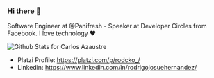 ### Hi there 👋

Software Engineer at @Panifresh - Speaker at Developer Circles from Facebook. I love technology :heart:

![Github Stats for Carlos Azaustre](https://github-readme-stats.vercel.app/api?username=rodcko&show_icons=true&hide_border=true&title_color=ffb300&icon_color=ffb300&bg_color=dddddd)

* Platzi Profile: https://platzi.com/p/rodcko_/
* Linkedin: https://www.linkedin.com/in/rodrigojosuehernandez/

